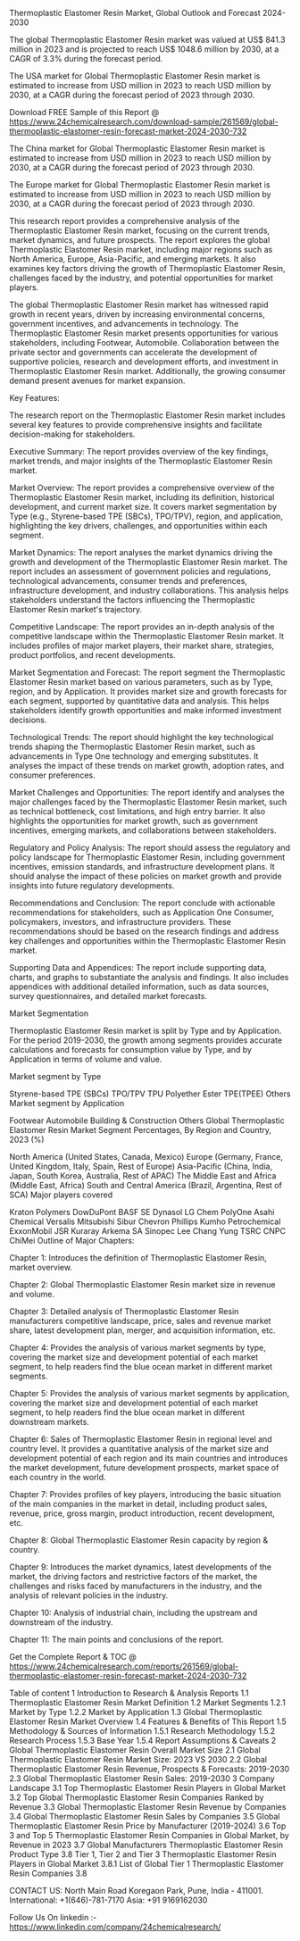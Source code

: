 Thermoplastic Elastomer Resin Market, Global Outlook and Forecast 2024-2030

The global Thermoplastic Elastomer Resin market was valued at US$ 841.3 million in 2023 and is projected to reach US$ 1048.6 million by 2030, at a CAGR of 3.3% during the forecast period.

The USA market for Global Thermoplastic Elastomer Resin market is estimated to increase from USD million in 2023 to reach USD million by 2030, at a CAGR during the forecast period of 2023 through 2030.

Download FREE Sample of this Report @ https://www.24chemicalresearch.com/download-sample/261569/global-thermoplastic-elastomer-resin-forecast-market-2024-2030-732

The China market for Global Thermoplastic Elastomer Resin market is estimated to increase from USD million in 2023 to reach USD million by 2030, at a CAGR during the forecast period of 2023 through 2030.

The Europe market for Global Thermoplastic Elastomer Resin market is estimated to increase from USD million in 2023 to reach USD million by 2030, at a CAGR during the forecast period of 2023 through 2030.



This research report provides a comprehensive analysis of the Thermoplastic Elastomer Resin market, focusing on the current trends, market dynamics, and future prospects. The report explores the global Thermoplastic Elastomer Resin market, including major regions such as North America, Europe, Asia-Pacific, and emerging markets. It also examines key factors driving the growth of Thermoplastic Elastomer Resin, challenges faced by the industry, and potential opportunities for market players.

The global Thermoplastic Elastomer Resin market has witnessed rapid growth in recent years, driven by increasing environmental concerns, government incentives, and advancements in technology. The Thermoplastic Elastomer Resin market presents opportunities for various stakeholders, including Footwear, Automobile. Collaboration between the private sector and governments can accelerate the development of supportive policies, research and development efforts, and investment in Thermoplastic Elastomer Resin market. Additionally, the growing consumer demand present avenues for market expansion.

Key Features:

The research report on the Thermoplastic Elastomer Resin market includes several key features to provide comprehensive insights and facilitate decision-making for stakeholders.

Executive Summary: The report provides overview of the key findings, market trends, and major insights of the Thermoplastic Elastomer Resin market.

Market Overview: The report provides a comprehensive overview of the Thermoplastic Elastomer Resin market, including its definition, historical development, and current market size. It covers market segmentation by Type (e.g., Styrene-based TPE (SBCs), TPO/TPV), region, and application, highlighting the key drivers, challenges, and opportunities within each segment.

Market Dynamics: The report analyses the market dynamics driving the growth and development of the Thermoplastic Elastomer Resin market. The report includes an assessment of government policies and regulations, technological advancements, consumer trends and preferences, infrastructure development, and industry collaborations. This analysis helps stakeholders understand the factors influencing the Thermoplastic Elastomer Resin market's trajectory.

Competitive Landscape: The report provides an in-depth analysis of the competitive landscape within the Thermoplastic Elastomer Resin market. It includes profiles of major market players, their market share, strategies, product portfolios, and recent developments.

Market Segmentation and Forecast: The report segment the Thermoplastic Elastomer Resin market based on various parameters, such as by Type, region, and by Application. It provides market size and growth forecasts for each segment, supported by quantitative data and analysis. This helps stakeholders identify growth opportunities and make informed investment decisions.

Technological Trends: The report should highlight the key technological trends shaping the Thermoplastic Elastomer Resin market, such as advancements in Type One technology and emerging substitutes. It analyses the impact of these trends on market growth, adoption rates, and consumer preferences.

Market Challenges and Opportunities: The report identify and analyses the major challenges faced by the Thermoplastic Elastomer Resin market, such as technical bottleneck, cost limitations, and high entry barrier. It also highlights the opportunities for market growth, such as government incentives, emerging markets, and collaborations between stakeholders.

Regulatory and Policy Analysis: The report should assess the regulatory and policy landscape for Thermoplastic Elastomer Resin, including government incentives, emission standards, and infrastructure development plans. It should analyse the impact of these policies on market growth and provide insights into future regulatory developments.

Recommendations and Conclusion: The report conclude with actionable recommendations for stakeholders, such as Application One Consumer, policymakers, investors, and infrastructure providers. These recommendations should be based on the research findings and address key challenges and opportunities within the Thermoplastic Elastomer Resin market.

Supporting Data and Appendices: The report include supporting data, charts, and graphs to substantiate the analysis and findings. It also includes appendices with additional detailed information, such as data sources, survey questionnaires, and detailed market forecasts.

Market Segmentation

Thermoplastic Elastomer Resin market is split by Type and by Application. For the period 2019-2030, the growth among segments provides accurate calculations and forecasts for consumption value by Type, and by Application in terms of volume and value.

Market segment by Type

Styrene-based TPE (SBCs)
TPO/TPV
TPU
Polyether Ester TPE(TPEE)
Others
Market segment by Application

Footwear
Automobile
Building & Construction
Others
Global Thermoplastic Elastomer Resin Market Segment Percentages, By Region and Country, 2023 (%)

North America (United States, Canada, Mexico)
Europe (Germany, France, United Kingdom, Italy, Spain, Rest of Europe)
Asia-Pacific (China, India, Japan, South Korea, Australia, Rest of APAC)
The Middle East and Africa (Middle East, Africa)
South and Central America (Brazil, Argentina, Rest of SCA)
Major players covered

Kraton Polymers
DowDuPont
BASF SE
Dynasol
LG Chem
PolyOne
Asahi Chemical
Versalis
Mitsubishi
Sibur
Chevron Phillips
Kumho Petrochemical
ExxonMobil
JSR
Kuraray
Arkema SA
Sinopec
Lee Chang Yung
TSRC
CNPC
ChiMei
Outline of Major Chapters:

Chapter 1: Introduces the definition of Thermoplastic Elastomer Resin, market overview.

Chapter 2: Global Thermoplastic Elastomer Resin market size in revenue and volume.

Chapter 3: Detailed analysis of Thermoplastic Elastomer Resin manufacturers competitive landscape, price, sales and revenue market share, latest development plan, merger, and acquisition information, etc.

Chapter 4: Provides the analysis of various market segments by type, covering the market size and development potential of each market segment, to help readers find the blue ocean market in different market segments.

Chapter 5: Provides the analysis of various market segments by application, covering the market size and development potential of each market segment, to help readers find the blue ocean market in different downstream markets.

Chapter 6: Sales of Thermoplastic Elastomer Resin in regional level and country level. It provides a quantitative analysis of the market size and development potential of each region and its main countries and introduces the market development, future development prospects, market space of each country in the world.

Chapter 7: Provides profiles of key players, introducing the basic situation of the main companies in the market in detail, including product sales, revenue, price, gross margin, product introduction, recent development, etc.

Chapter 8: Global Thermoplastic Elastomer Resin capacity by region & country.

Chapter 9: Introduces the market dynamics, latest developments of the market, the driving factors and restrictive factors of the market, the challenges and risks faced by manufacturers in the industry, and the analysis of relevant policies in the industry.

Chapter 10: Analysis of industrial chain, including the upstream and downstream of the industry.

Chapter 11: The main points and conclusions of the report.

Get the Complete Report & TOC @ https://www.24chemicalresearch.com/reports/261569/global-thermoplastic-elastomer-resin-forecast-market-2024-2030-732

Table of content
1 Introduction to Research & Analysis Reports
1.1 Thermoplastic Elastomer Resin Market Definition
1.2 Market Segments
1.2.1 Market by Type
1.2.2 Market by Application
1.3 Global Thermoplastic Elastomer Resin Market Overview
1.4 Features & Benefits of This Report
1.5 Methodology & Sources of Information
1.5.1 Research Methodology
1.5.2 Research Process
1.5.3 Base Year
1.5.4 Report Assumptions & Caveats
2 Global Thermoplastic Elastomer Resin Overall Market Size
2.1 Global Thermoplastic Elastomer Resin Market Size: 2023 VS 2030
2.2 Global Thermoplastic Elastomer Resin Revenue, Prospects & Forecasts: 2019-2030
2.3 Global Thermoplastic Elastomer Resin Sales: 2019-2030
3 Company Landscape
3.1 Top Thermoplastic Elastomer Resin Players in Global Market
3.2 Top Global Thermoplastic Elastomer Resin Companies Ranked by Revenue
3.3 Global Thermoplastic Elastomer Resin Revenue by Companies
3.4 Global Thermoplastic Elastomer Resin Sales by Companies
3.5 Global Thermoplastic Elastomer Resin Price by Manufacturer (2019-2024)
3.6 Top 3 and Top 5 Thermoplastic Elastomer Resin Companies in Global Market, by Revenue in 2023
3.7 Global Manufacturers Thermoplastic Elastomer Resin Product Type
3.8 Tier 1, Tier 2 and Tier 3 Thermoplastic Elastomer Resin Players in Global Market
3.8.1 List of Global Tier 1 Thermoplastic Elastomer Resin Companies
3.8

CONTACT US:
North Main Road Koregaon Park, Pune, India - 411001.
International: +1(646)-781-7170
Asia: +91 9169162030

Follow Us On linkedin :- https://www.linkedin.com/company/24chemicalresearch/
